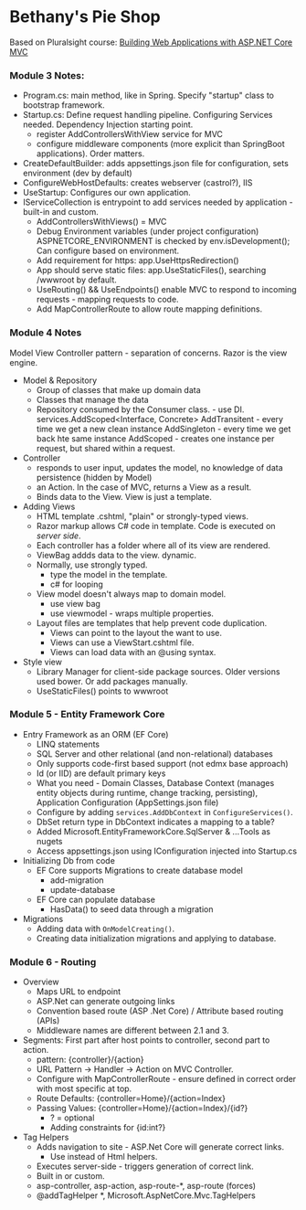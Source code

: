 # Bethany's Pie Shop

Based on Pluralsight course: [Building Web Applications with ASP.NET Core MVC](https://app.pluralsight.com/library/courses/building-aspdotnet-core-mvc-web-applications/table-of-contents)

### Module 3 Notes:
* Program.cs: main method, like in Spring.  Specify "startup" class to bootstrap framework.
* Startup.cs: Define request handling pipeline. Configuring Services needed. Dependency Injection starting point.
    * register AddControllersWithView service for MVC
    * configure middleware components (more explicit than SpringBoot applications). Order matters.
* CreateDefaultBuilder: adds appsettings.json file for configuration, sets environment (dev by default)
* ConfigureWebHostDefaults: creates webserver (castrol?), IIS
* UseStartup: Configures our own application.
* IServiceCollection is entrypoint to add services needed by application - built-in and custom.
    * AddControllersWithViews() = MVC
    * Debug Environment variables (under project configuration) ASPNETCORE_ENVIRONMENT is checked by env.isDevelopment();  Can configure based on environment.
    * Add requirement for https: app.UseHttpsRedirection()
    * App should serve static files: app.UseStaticFiles(), searching /wwwroot by default.
    * UseRouting() && UseEndpoints() enable MVC to respond to incoming requests - mapping requests to code.
    * Add MapControllerRoute to allow route mapping definitions.

### Module 4 Notes
Model View Controller pattern - separation of concerns.
Razor is the view engine.
* Model & Repository
    * Group of classes that make up domain data
    * Classes that manage the data
    * Repository consumed by the Consumer class. - use DI. services.AddScoped<Interface, Concrete>
        AddTransitent - every time we get a new clean instance
        AddSingleton - every time we get back hte same instance
        AddScoped - creates one instance per request, but shared within a request.
* Controller
    * responds to user input, updates the model, no knowledge of data persistence (hidden by Model)
    * an Action.  In the case of MVC, returns a View as a result.
    * Binds data to the View. View is just a template.
* Adding Views
    * HTML template .cshtml, "plain" or strongly-typed views.
    * Razor markup allows C# code in template.  Code is executed on _server side_.
    * Each controller has a folder where all of its view are rendered.
    * ViewBag addds data to the view. dynamic.
    * Normally, use strongly typed.
        * type the model in the template. 
        * c# for looping
    * View model doesn't always map to domain model.
        * use view bag
        * use viewmodel - wraps multiple properties.
    * Layout files are templates that help prevent code duplication.
        * Views can point to the layout the want to use.
        * Views can use a ViewStart.cshtml file.
        * Views can load data with an @using syntax.
* Style view
    * Library Manager for client-side package sources. Older versions used bower. Or add packages manually.
    * UseStaticFiles() points to wwwroot

### Module 5 - Entity Framework Core
* Entry Framework as an ORM (EF Core)
    * LINQ statements
    * SQL Server and other relational (and non-relational) databases
    * Only supports code-first based support (not edmx base approach)
    * Id (or IID) are default primary keys
    * What you need - Domain Classes, Database Context (manages entity objects during runtime, change tracking, persisting), Application Configuration (AppSettings.json file)
    * Configure by adding `services.AddDbContext` in `ConfigureServices()`.
    * DbSet return type in DbContext indicates a mapping to a table?
    * Added Microsoft.EntityFrameworkCore.SqlServer & ...Tools as nugets
    * Access appsettings.json using IConfiguration injected into Startup.cs
* Initializing Db from code
    * EF Core supports Migrations to create database model
        * add-migration <Migration Name>
        * update-database
    * EF Core can populate database
        * HasData() to seed data through a migration
* Migrations
    * Adding data with `OnModelCreating()`.
    * Creating data initialization migrations and applying to database.

### Module 6 - Routing
*  Overview
    *  Maps URL to endpoint
    *  ASP.Net can generate outgoing links
    *  Convention based route (ASP .Net Core) / Attribute based routing (APIs)
    *  Middleware names are different between 2.1 and 3.
*  Segments:  First part after host points to controller, second part to action. 
    *  pattern: {controller}/{action}
    *  URL Pattern -> Handler -> Action on MVC Controller.
    *  Configure with MapControllerRoute - ensure defined in correct order with most specific at top.
    *  Route Defaults: {controller=Home}/{action=Index}
    *  Passing Values: {controller=Home}/{action=Index}/{id?}
        * ? = optional
        * Adding constraints for {id:int?}
*  Tag Helpers
    * Adds navigation to site - ASP.Net Core will generate correct links.
        * Use instead of Html helpers.
    * Executes server-side - triggers generation of correct link.
    * Built in or custom.
    * asp-controller, asp-action, asp-route-*, asp-route (forces)
    * @addTagHelper *, Microsoft.AspNetCore.Mvc.TagHelpers
    